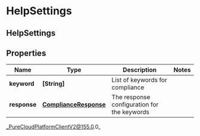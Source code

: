 # HelpSettings

## HelpSettings

## Properties

|Name | Type | Description | Notes|
|------------ | ------------- | ------------- | -------------|
| **keyword** | **[String]** | List of keywords for compliance | |
| **response** | [**ComplianceResponse**](ComplianceResponse) | The response configuration for the keywords | |



_PureCloudPlatformClientV2@155.0.0_
